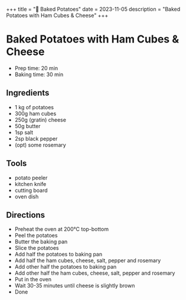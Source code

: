 +++
title = "🍚 Baked Potatoes"
date = 2023-11-05
description = "Baked Potatoes with Ham Cubes & Cheese"
+++

# Baked Potatoes with Ham Cubes & Cheese

- Prep time: 20 min
- Baking time: 30 min

## Ingredients

- 1 kg of potatoes
- 300g ham cubes
- 250g (gratin) cheese
- 50g butter
- 1sp salt
- 2sp black pepper
- (opt) some rosemary

## Tools

- potato peeler
- kitchen knife
- cutting board
- oven dish

## Directions

- Preheat the oven at 200°C top-bottom
- Peel the potatoes
- Butter the baking pan
- Slice the potatoes
- Add half the potatoes to baking pan
- Add half the ham cubes, cheese, salt, pepper and rosemary
- Add other half the potatoes to baking pan
- Add other half the ham cubes, cheese, salt, pepper and rosemary
- Put in the oven
- Wait 30-35 minutes until cheese is slightly brown
- Done
